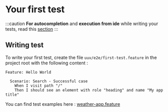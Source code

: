 # Your first test

:::caution
**For autocompletion** and **execution from ide** while writing your tests, read this [section](/docs/getting-started/configuration#ide-plugins)
:::

## Writing test
To write your first test, create the file `uuv/e2e/first-test.feature` in the project root with the following content :
```gherkin title='uuv/e2e/first-test.feature'
Feature: Hello World

  Scenario: Search - Successful case
    When I visit path "/"
    Then I should see an element with role "heading" and name "My app title"
```
You can find test examples here : [weather-app.feature](https://github.com/Orange-OpenSource/uuv/blob/main/example/weather-app.feature)

